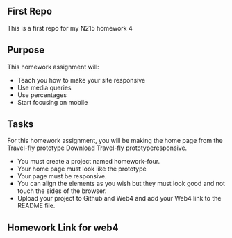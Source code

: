 ## First Repo

This is a first repo for my N215 homework 4

## Purpose 

This homework assignment will:

* Teach you how to make your site responsive
* Use media queries
* Use percentages
* Start focusing on mobile
 
## Tasks
For this homework assignment, you will be making the home page from the Travel-fly prototype Download Travel-fly prototyperesponsive.

* You must create a project named homework-four.
* Your home page must look like the prototype
* Your page must be responsive. 
* You can align the elements as you wish but they must look good and not touch the sides of the browser.
* Upload your project to Github and Web4 and add your Web4 link to the README file. 
 
 ## Homework Link for web4
 
 
